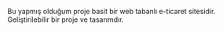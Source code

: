 Bu yapmış olduğum proje basit bir web tabanlı e-ticaret sitesidir. Geliştirilebilir bir proje ve tasarımdır.
